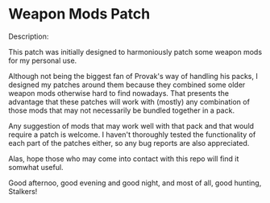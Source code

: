 # Weapon Mods Patch

Description:

This patch was initially designed to harmoniously patch some weapon mods for my personal use.

Although not being the biggest fan of Provak's way of handling his packs, I designed my patches around them because they combined some older weapon mods otherwise
hard to find nowadays. That presents the advantage that these patches will work with (mostly) any combination of those mods that may not necessarily be bundled
together in a pack.

Any suggestion of mods that may work well with that pack and that would require a patch is welcome. I haven't thoroughly tested the functionality of each part of
the patches either, so any bug reports are also appreciated.

Alas, hope those who may come into contact with this repo will find it somwhat useful.

Good afternoo, good evening and good night, and most of all, good hunting, Stalkers!
